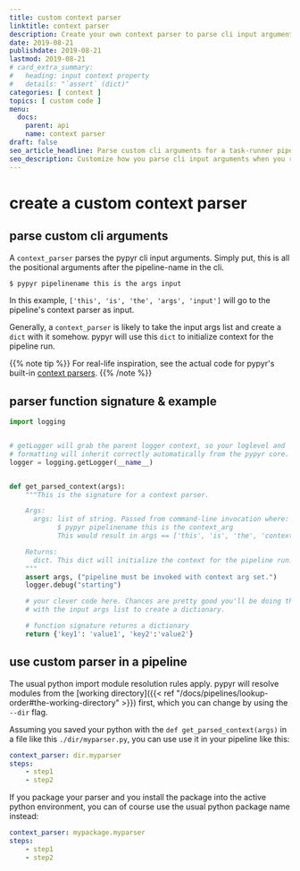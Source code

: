 ```yaml
---
title: custom context parser
linktitle: context parser
description: Create your own context parser to parse cli input arguments.
date: 2019-08-21
publishdate: 2019-08-21
lastmod: 2019-08-21
# card_extra_summary:
#   heading: input context property
#   details: "`assert` (dict)"
categories: [ context ]
topics: [ custom code ]
menu:
  docs:
    parent: api
    name: context parser
draft: false
seo_article_headline: Parse custom cli arguments for a task-runner pipeline.
seo_description: Customize how you parse cli input arguments when you run a task-runner pipeline from the cli.
---
```

# create a custom context parser
## parse custom cli arguments
A `context_parser` parses the pypyr cli input arguments. Simply put, this is all 
the positional arguments after the pipeline-name in the cli.

```bash
$ pypyr pipelinename this is the args input
```

In this example, `['this', 'is', 'the', 'args', 'input']` will go to the 
pipeline's context parser as input.

Generally, a `context_parser` is likely to take the input args list and create
a `dict` with it somehow. pypyr will use this `dict` to initialize context for 
the pipeline run.

{{% note tip %}}
For real-life inspiration, see the actual code for pypyr's built-in 
[context parsers](https://github.com/pypyr/pypyr-cli/tree/master/pypyr/parser).
{{% /note %}}

## parser function signature & example
```python
import logging


# getLogger will grab the parent logger context, so your loglevel and
# formatting will inherit correctly automatically from the pypyr core.
logger = logging.getLogger(__name__)


def get_parsed_context(args):
    """This is the signature for a context parser.

    Args:
      args: list of string. Passed from command-line invocation where:
            $ pypyr pipelinename this is the context_arg
            This would result in args == ['this', 'is', 'the', 'context_arg']

    Returns:
      dict. This dict will initialize the context for the pipeline run.
    """
    assert args, ("pipeline must be invoked with context arg set.")
    logger.debug("starting")

    # your clever code here. Chances are pretty good you'll be doing things
    # with the input args list to create a dictionary.

    # function signature returns a dictionary
    return {'key1': 'value1', 'key2':'value2'}
```

## use custom parser in a pipeline
The usual python import module resolution rules apply. pypyr will resolve 
modules from the 
[working directory]({{< ref "/docs/pipelines/lookup-order#the-working-directory" >}}) 
first, which you can change by using the `--dir` flag.

Assuming you saved your python with the `def get_parsed_context(args)` in a 
file like this `./dir/myparser.py`, you can use use it in your pipeline like 
this:

```yaml
context_parser: dir.myparser
steps:
    - step1
    - step2
```

If you package your parser and you install the package into the active python 
environment, you can of course use the usual python package name instead:

```yaml
context_parser: mypackage.myparser
steps:
    - step1
    - step2
```